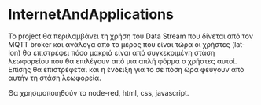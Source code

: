 # InternetAndApplications

Το project θα περιλαμβάνει τη χρήση του Data Stream που δίνεται από τον MQTT broker και ανάλογα από το μέρος που είναι τώρα οι χρήστες (lat-lon) θα επιστρέφει πόσο μακριά είναι από συγκεκριμένη στάση λεωφορείου που θα επιλέγουν από μια απλή φόρμα ο χρήστες αυτοί. Επίσης θα επιστρέφεται και η ένδειξη για το σε πόση ώρα φεύγουν από αυτήν τη στάση λεωφορεία.

Θα χρησιμοποιηθούν το node-red, html, css, javascript.
